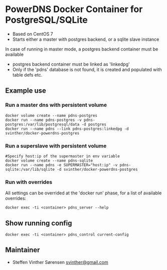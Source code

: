 # PowerDNS Docker Container for PostgreSQL/SQLite

* Based on CentOS 7 
* Starts either a master with postgres backend, or a sqlite slave instance

In case of running in master mode, a postgres backend container must be available
* postgres backend container must be linked as 'linkedpg'
* Only if the 'pdns' database is not found, it is created and populated with table defs etc.

## Example use

### Run a master dns with persistent volume

    docker volume create --name pdns-postgres 
    docker run --name pdns-postgres -v pdns-postgres:/var/lib/postgresql/data -d postgres 
    docker run --name pdns --link pdns-postgres:linkedpg -d svinther/docker-powerdns-postgres

### Run a superslave with persistent volume

    #Specify host:ip of the supermaster in env variable
    docker volume create --name pdns-sqlite
    docker run --name pdns -e SUPERMASTER="host:ip" -v pdns-sqlite:/var/lib/sqlite -d svinther/docker-powerdns-postgres

### Run with overrides

All settings can be overrided at the 'docker run' phase, for a list of available overrides:

    docker exec -ti <container> pdns_server --help

## Show running config

    docker exec -ti <container> pdns_control current-config


## Maintainer

* Steffen Vinther Sørensen <svinther@gmail.com>


